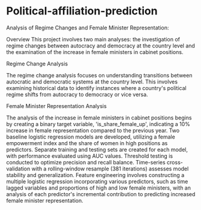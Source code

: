 # Political-affiliation-prediction
 
Analysis of Regime Changes and Female Minister Representation: 

Overview
This project involves two main analyses: the investigation of regime changes between autocracy and democracy at the country level and the examination of the increase in female ministers in cabinet positions.

Regime Change Analysis

The regime change analysis focuses on understanding transitions between autocratic and democratic systems at the country level. This involves examining historical data to identify instances where a country's political regime shifts from autocracy to democracy or vice versa.

Female Minister Representation Analysis

The analysis of the increase in female ministers in cabinet positions begins by creating a binary target variable, 'is_share_female_up', indicating a 10% increase in female representation compared to the previous year. Two baseline logistic regression models are developed, utilizing a female empowerment index and the share of women in high positions as predictors. Separate training and testing sets are created for each model, with performance evaluated using AUC values. Threshold testing is conducted to optimize precision and recall balance. Time-series cross-validation with a rolling-window resample (381 iterations) assesses model stability and generalization. Feature engineering involves constructing a multiple logistic regression incorporating various predictors, such as time lagged variables and proportions of high and low female ministers, with an analysis of each predictor's incremental contribution to predicting increased female minister representation.

